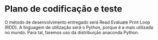 # Plano de codificação e teste

O método de desenvolvimento entregado será Read Evaluate Print Loop (RDD). A linguagem de utilização será o Python, porque é a mais utilizada no mundo. Para tal, faremos uso da distribuição anaconda Python.